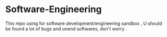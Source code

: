 # Software-Engineering
This repo using for software development/engineering sandbox , U should be found a lot of bugs and unend softwares, don't worry .
